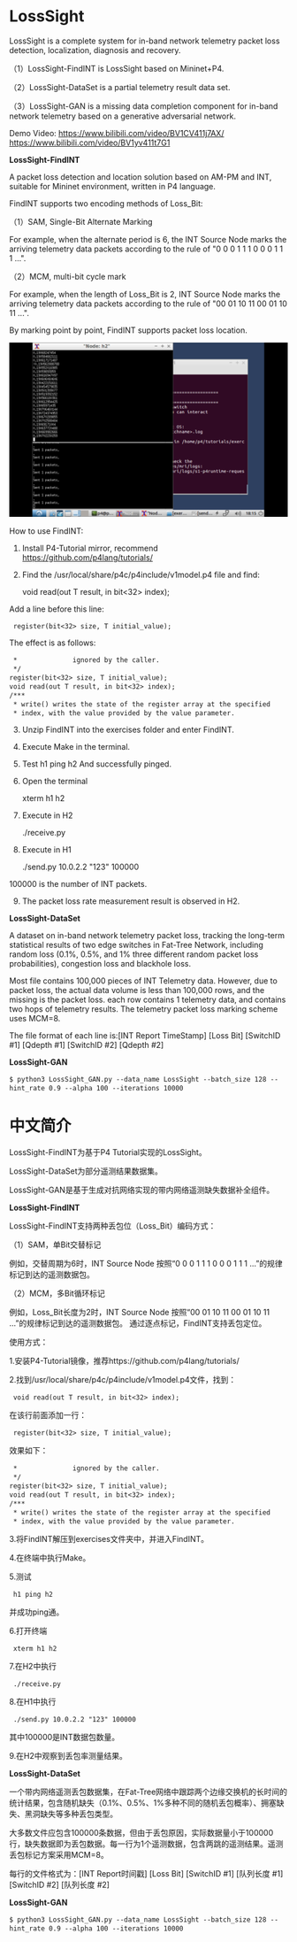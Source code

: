# LossSight

LossSight is a complete system for in-band network telemetry packet loss detection, localization, diagnosis and recovery.

（1）LossSight-FindINT is LossSight based on Mininet+P4.

（2）LossSight-DataSet is a partial telemetry result data set.

（3）LossSight-GAN is a missing data completion component for in-band network telemetry based on a generative adversarial network.

Demo Video: https://www.bilibili.com/video/BV1CV411j7AX/   https://www.bilibili.com/video/BV1yv411t7G1

**LossSight-FindINT**

A packet loss detection and location solution based on AM-PM and INT, suitable for Mininet environment, written in P4 language.

FindINT supports two encoding methods of Loss_Bit:

（1）SAM, Single-Bit Alternate Marking

For example, when the alternate period is 6, the INT Source Node marks the arriving telemetry data packets according to the rule of "0 0 0 1 1 1 0 0 0 1 1 1 ...".

（2）MCM, multi-bit cycle mark

For example, when the length of Loss_Bit is 2, INT Source Node marks the arriving telemetry data packets according to the rule of "00 01 10 11 00 01 10 11 ...".

By marking point by point, FindINT supports packet loss location.

![result](./result.jpg)

How to use FindINT:

1. Install P4-Tutorial mirror, recommend https://github.com/p4lang/tutorials/

2. Find the /usr/local/share/p4c/p4include/v1model.p4 file and find:
     
     void read(out T result, in bit<32> index);

Add a line before this line:     

     register(bit<32> size, T initial_value);

The effect is as follows:

     *              ignored by the caller.
     */
    register(bit<32> size, T initial_value);
    void read(out T result, in bit<32> index);
    /***
     * write() writes the state of the register array at the specified
     * index, with the value provided by the value parameter.
     
3. Unzip FindINT into the exercises folder and enter FindINT.
4. Execute Make in the terminal.
5. Test
     h1 ping h2
And successfully pinged.

6. Open the terminal
    
    xterm h1 h2
    
7. Execute in H2
    
    ./receive.py
    
8. Execute in H1

    ./send.py 10.0.2.2 "123" 100000
     
100000 is the number of INT packets.

9. The packet loss rate measurement result is observed in H2.

**LossSight-DataSet**

A dataset on in-band network telemetry packet loss, tracking the long-term statistical results of two edge switches in Fat-Tree Network, including random loss (0.1%, 0.5%, and 1% three different random packet loss probabilities), congestion loss and blackhole loss.

Most file contains 100,000 pieces of INT Telemetry data. However, due to packet loss, the actual data volume is less than 100,000 rows, and the missing is the packet loss. each row contains 1 telemetry data, and contains two hops of telemetry results. The telemetry packet loss marking scheme uses MCM=8.

The file format of each line is:[INT Report TimeStamp] [Loss Bit] [SwitchID #1] [Qdepth #1] [SwitchID #2] [Qdepth #2]

**LossSight-GAN**

    $ python3 LossSight_GAN.py --data_name LossSight --batch_size 128 --hint_rate 0.9 --alpha 100 --iterations 10000

# 中文简介

LossSight-FindINT为基于P4 Tutorial实现的LossSight。

LossSight-DataSet为部分遥测结果数据集。

LossSight-GAN是基于生成对抗网络实现的带内网络遥测缺失数据补全组件。

**LossSight-FindINT**

LossSight-FindINT支持两种丢包位（Loss_Bit）编码方式：

（1）SAM，单Bit交替标记

例如，交替周期为6时，INT Source Node 按照“0 0 0 1 1 1 0 0 0 1 1 1 ...”的规律标记到达的遥测数据包。

（2）MCM，多Bit循环标记

例如，Loss_Bit长度为2时，INT Source Node 按照“00 01 10 11 00 01 10 11 ...”的规律标记到达的遥测数据包。
通过逐点标记，FindINT支持丢包定位。

使用方式：

1.安装P4-Tutorial镜像，推荐https://github.com/p4lang/tutorials/

2.找到/usr/local/share/p4c/p4include/v1model.p4文件，找到：
     
     void read(out T result, in bit<32> index);

在该行前面添加一行：     
     
     register(bit<32> size, T initial_value);

效果如下：

     *              ignored by the caller.
     */
    register(bit<32> size, T initial_value);
    void read(out T result, in bit<32> index);
    /***
     * write() writes the state of the register array at the specified
     * index, with the value provided by the value parameter.


3.将FindINT解压到exercises文件夹中，并进入FindINT。

4.在终端中执行Make。

5.测试 

     h1 ping h2

并成功ping通。

6.打开终端

     xterm h1 h2

7.在H2中执行

     ./receive.py

8.在H1中执行

     ./send.py 10.0.2.2 "123" 100000
     
其中100000是INT数据包数量。

9.在H2中观察到丢包率测量结果。

**LossSight-DataSet**

一个带内网络遥测丢包数据集，在Fat-Tree网络中跟踪两个边缘交换机的长时间的统计结果，包含随机缺失（0.1%、0.5%、1%多种不同的随机丢包概率）、拥塞缺失、黑洞缺失等多种丢包类型。

大多数文件应包含100000条数据，但由于丢包原因，实际数据量小于100000行，缺失数据即为丢包数据。每一行为1个遥测数据，包含两跳的遥测结果。遥测丢包标记方案采用MCM=8。

每行的文件格式为：[INT Report时间戳] [Loss Bit] [SwitchID #1] [队列长度 #1] [SwitchID #2] [队列长度 #2]

**LossSight-GAN**

    $ python3 LossSight_GAN.py --data_name LossSight --batch_size 128 --hint_rate 0.9 --alpha 100 --iterations 10000

